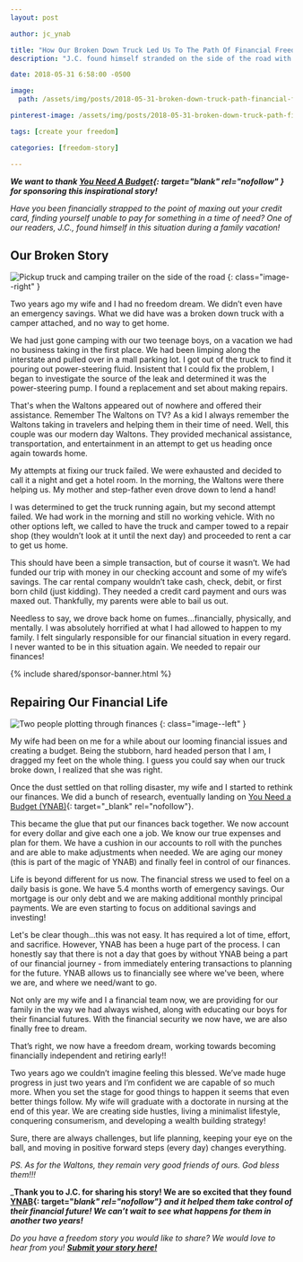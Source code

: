 ```yaml
---
layout: post

author: jc_ynab

title: "How Our Broken Down Truck Led Us To The Path Of Financial Freedom"
description: "J.C. found himself stranded on the side of the road with his family and no way to pay for a rental while their truck got fixed. This was the start of their financial turnaround."

date: 2018-05-31 6:58:00 -0500

image:
  path: /assets/img/posts/2018-05-31-broken-down-truck-path-financial-freedom/truck-dash.jpg

pinterest-image: /assets/img/posts/2018-05-31-broken-down-truck-path-financial-freedom/broken-down-financial-freedom.png

tags: [create your freedom]

categories: [freedom-story]

---
```


___We want to thank [You Need A Budget](https://www.youneedabudget.com/?utm_medium=referral_sponsored&utm_source=keepthrifty.com&utm_campaign=keepthrifty_freedomstories&utm_content=keepthrifty_fs_story1){: target="blank" rel="nofollow" } for sponsoring this inspirational story!___

_Have you been financially strapped to the point of maxing out your credit card, finding yourself unable to pay for something in a time of need? One of our readers, J.C., found himself in this situation during a family vacation!_

## Our Broken Story

![Pickup truck and camping trailer on the side of the road]({{site.url}}/assets/img/posts/2018-05-31-broken-down-truck-path-financial-freedom/truck-trailer.jpg)
{: class="image--right" }

Two years ago my wife and I had no freedom dream. We didn’t even have an emergency savings. What we did have was a broken down truck with a camper attached, and no way to get home.

We had just gone camping with our two teenage boys, on a vacation we had no business taking in the first place. We had been limping along the interstate and pulled over in a mall parking lot. I got out of the truck to find it pouring out power-steering fluid. Insistent that I could fix the problem, I began to investigate the source of the leak and determined it was the power-steering pump. I found a replacement and set about making repairs.  

That's when the Waltons appeared out of nowhere and offered their assistance. Remember The Waltons on TV? As a kid I always remember the Waltons taking in travelers and helping them in their time of need. Well, this couple was our modern day Waltons. They provided mechanical assistance, transportation, and entertainment in an attempt to get us heading once again towards home.  

My attempts at fixing our truck failed. We were exhausted and decided to call it a night and get a hotel room.  In the morning, the Waltons were there helping us. My mother and step-father even drove down to lend a hand!  

I was determined to get the truck running again, but my second attempt failed. We had work in the morning and still no working vehicle. With no other options left, we called to have the truck and camper towed to a repair shop (they wouldn’t look at it until the next day) and proceeded to rent a car to get us home.  

This should have been a simple transaction, but of course it wasn’t. We had funded our trip with money in our checking account and some of my wife’s savings. The car rental company wouldn’t take cash, check, debit, or first born child (just kidding). They needed a credit card payment and ours was maxed out. Thankfully, my parents were able to bail us out.

Needless to say, we drove back home on fumes...financially, physically, and mentally. I was absolutely horrified at what I had allowed to happen to my family. I felt singularly responsible for our financial situation in every regard. I never wanted to be in this situation again. We needed to repair our finances!

{% include shared/sponsor-banner.html %}

## Repairing Our Financial Life

![Two people plotting through finances]({{site.url}}/assets/img/posts/2018-05-31-broken-down-truck-path-financial-freedom/finance.jpg)
{: class="image--left" }

My wife had been on me for a while about our looming financial issues and creating a budget. Being the stubborn, hard headed person that I am, I dragged my feet on the whole thing. I guess you could say when our truck broke down, I realized that she was right.

Once the dust settled on that rolling disaster, my wife and I started to rethink our finances. We did a bunch of research, eventually landing on [You Need a Budget (YNAB)](https://www.youneedabudget.com/?utm_medium=referral_sponsored&utm_source=keepthrifty.com&utm_campaign=keepthrifty_freedomstories&utm_content=keepthrifty_fs_story1){: target="_blank" rel="nofollow"}.

This became the glue that put our finances back together. We now account for every dollar and give each one a job. We know our true expenses and plan for them. We have a cushion in our accounts to roll with the punches and are able to make adjustments when needed. We are aging our money (this is part of the magic of YNAB) and finally feel in control of our finances.

Life is beyond different for us now. The financial stress we used to feel on a daily basis is gone. We have 5.4 months worth of emergency savings. Our mortgage is our only debt and we are making additional monthly principal payments. We are even starting to focus on additional savings and investing!  

Let's be clear though...this was not easy.  It has required a lot of time, effort, and sacrifice. However, YNAB has been a huge part of the process. I can honestly say that there is not a day that goes by without YNAB being a part of our financial journey -  from immediately entering transactions to planning for the future. YNAB allows us to financially see where we've been, where we are, and where we need/want to go.  

Not only are my wife and I a financial team now, we are providing for our family in the way we had always wished, along with educating our boys for their financial futures. With the financial security we now have, we are also finally free to dream.

That’s right, we now have a freedom dream, working towards becoming financially independent and retiring early!!

Two years ago we couldn’t imagine feeling this blessed. We’ve made huge progress in just two years and I’m confident we are capable of so much more. When you set the stage for good things to happen it seems that even better things follow.  My wife will graduate with a doctorate in nursing at the end of this year. We are creating side hustles, living a minimalist lifestyle, conquering consumerism, and developing a wealth building strategy!

Sure, there are always challenges, but life planning, keeping your eye on the ball, and moving in positive forward steps (every day) changes everything.  

_PS.  As for the Waltons, they remain very good friends of ours. God bless them!!!_

___Thank you to J.C. for sharing his story! We are so excited that they found [YNAB](https://www.youneedabudget.com/?utm_medium=referral_sponsored&utm_source=keepthrifty.com&utm_campaign=keepthrifty_freedomstories&utm_content=keepthrifty_fs_story1){: target="_blank" rel="nofollow"} and it helped them take control of their financial future! We can’t wait to see what happens for them in another two years!___

_Do you have a freedom story you would like to share? We would love to hear from you!_ ___[Submit your story here!]({{site.url}}/freedom-stories/#share-your-story)___
